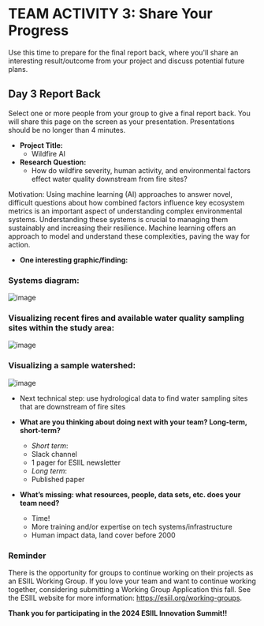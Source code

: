 # TEAM ACTIVITY 3: Share Your Progress

Use this time to prepare for the final report back, where you'll share an interesting result/outcome from your project and discuss potential future plans.

## Day 3 Report Back
Select one or more people from your group to give a final report back. You will share this page on the screen as your presentation. Presentations should be no longer than 4 minutes.

- **Project Title:**
    - Wildfire AI
- **Research Question:**
    - How do wildfire severity, human activity, and environmental factors effect water quality downstream from fire sites?
 
Motivation: Using machine learning (AI) approaches to answer novel, difficult questions about how combined factors influence key ecosystem metrics is an important aspect of understanding complex environmental systems. Understanding these systems is crucial to managing them sustainably and increasing their resilience. Machine learning offers an approach to model and understand these complexities, paving the way for action. 

- **One interesting graphic/finding:**
### Systems diagram:
![image](https://github.com/CU-ESIIL/Innovation-Summit-2024__13_Using-AI-to-understand-environmental-change/assets/124633666/fdcb852d-e15b-46ed-a319-187b3253162d)

### Visualizing recent fires and available water quality sampling sites within the study area:
![image](https://github.com/CU-ESIIL/Innovation-Summit-2024__13_Using-AI-to-understand-environmental-change/assets/124633666/55154320-46c6-4cf5-92e8-e16327c49471)

### Visualizing a sample watershed:
![image](https://github.com/CU-ESIIL/Innovation-Summit-2024__13_Using-AI-to-understand-environmental-change/assets/124633666/9847752c-8dcc-4f49-a4a4-622298dd7065)

- Next technical step: use hydrological data to find water sampling sites that are downstream of fire sites


- **What are you thinking about doing next with your team? Long-term, short-term?**
    - *Short term*:
    - Slack channel
    - 1 pager for ESIIL newsletter
    - *Long term*:
    - Published paper
- **What’s missing: what resources, people, data sets, etc. does your team need?**
    - Time!
    - More training and/or expertise on tech systems/infrastructure
    - Human impact data, land cover before 2000


### Reminder
There is the opportunity for groups to continue working on their projects as an ESIIL Working Group. If you love your team and want to continue working together, considering submitting a Working Group Application this fall. See the ESIIL website for more information: <https://esiil.org/working-groups>.

**Thank you for participating in the 2024 ESIIL Innovation Summit!!**

